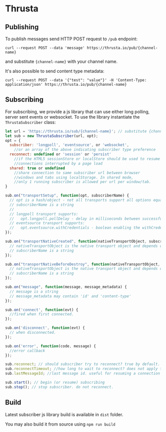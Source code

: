 # Thrusta

## Publishing

To publish messages send HTTP POST request to `/pub` endpoint:

`curl --request POST --data 'message' https://thrusta.io/pub/{channel-name}` 

and substitute `{channel-name}` with your channel name. 

It's also possible to send content type metadata:

`curl --request POST --data '{"test": "value"}' -H 'Content-Type: application/json' https://thrusta.io/pub/{channel-name}`  

## Subscribing

For subscribing, we provide a js library that can use either long polling, server sent events or websocket.
To use the library instantiate the `ThrustaSubscriber` class:

```javascript
let url = 'https://thrusta.io/sub/{channel-name}'; // substitute {channel-name} with the name used to publish 
let sub = new ThrustaSubscriber(url, opt);
opt = {
  subscriber: 'longpoll', 'eventsource', or 'websocket',
    //or an array of the above indicating subscriber type preference
  reconnect: undefined or 'session' or 'persist'
    //if the HTML5 sessionStore or localStore should be used to resume
    //connections interrupted by a page load
  shared: true or undefined
    //share connection to same subscriber url between browser
    //windows and tabs using localStorage. In shared mode,
    //only 1 running subscriber is allowed per url per window/tab.
}

sub.on("transportSetup", function(opt, subscriberName) {
  // opt is a hash/object - not all transports support all options equally. Only longpoll supports arbitrary headers
  // subscriberName is a string
  //
  // longpoll transport supports:
  //   opt.longpoll.pollDelay - delay in milliseconds between successful requests
  // eventsource transport supports:
  //   opt.eventsource.withCredentials - boolean enabling the withCredentials CORS setting
});

sub.on("transportNativeCreated", function(nativeTransportObject, subscriberName) {
  // nativeTransportObject is the native transport object and depends on the subscriber type
  // subscriberName is a string
});

sub.on("transportNativeBeforeDestroy", function(nativeTransportObject, subscriberName) {
  // nativeTransportObject is the native transport object and depends on the subscriber type
  // subscriberName is a string
});

sub.on("message", function(message, message_metadata) {
  // message is a string
  // message_metadata may contain 'id' and 'content-type'
});

sub.on('connect', function(evt) {
  //fired when first connected.
});

sub.on('disconnect', function(evt) {
  // when disconnected.
});

sub.on('error', function(code, message) {
  //error callback
});

sub.reconnect; // should subscriber try to reconnect? true by default.
sub.reconnectTimeout; //how long to wait to reconnect? does not apply to EventSource, which reconnects on its own.
sub.lastMessageId; //last message id. useful for resuming a connection without loss or repetition.

sub.start(); // begin (or resume) subscribing
sub.stop(); // stop subscriber. do not reconnect.
```

## Build

Latest subscriber js library build is available in `dist` folder.

You may also build it from source using `npm run build` 